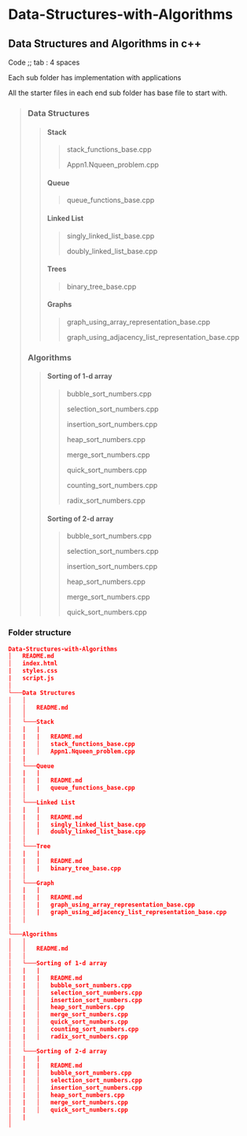 # Data-Structures-with-Algorithms

## Data Structures and Algorithms in c++

Code ;; tab : 4 spaces

Each sub folder has implementation with applications

All the starter files in each end sub folder has base file to start with.

> ### Data Structures
>
> > #### Stack
> >
> > > stack_functions_base.cpp
> > >
> > > Appn1.Nqueen_problem.cpp
> > >
> >
> > #### Queue
> >
> > > queue_functions_base.cpp
> > >
> >
> > #### Linked List
> >
> > > singly_linked_list_base.cpp
> > >
> > > doubly_linked_list_base.cpp
> > >
> >
> > #### Trees
> >
> > > binary_tree_base.cpp
> > >
> >
> > #### Graphs
> >
> > > graph_using_array_representation_base.cpp
> > >
> > > graph_using_adjacency_list_representation_base.cpp
> > >
> >
>
> ### Algorithms
>
> > #### Sorting of 1-d array
> >
> > > bubble_sort_numbers.cpp
> > >
> > > selection_sort_numbers.cpp
> > >
> > > insertion_sort_numbers.cpp
> > >
> > > heap_sort_numbers.cpp
> > >
> > > merge_sort_numbers.cpp
> > >
> > > quick_sort_numbers.cpp
> > >
> > > counting_sort_numbers.cpp
> > >
> > > radix_sort_numbers.cpp
> >
> > #### Sorting of 2-d array
> >
> > > bubble_sort_numbers.cpp
> > >
> > > selection_sort_numbers.cpp
> > >
> > > insertion_sort_numbers.cpp
> > >
> > > heap_sort_numbers.cpp
> > >
> > > merge_sort_numbers.cpp
> > >
> > > quick_sort_numbers.cpp
> > >
> >
>

### Folder structure

```json
Data-Structures-with-Algorithms
│   README.md
│   index.html
|   styles.css
|   script.js
│
└───Data Structures
│   │
│   │   README.md
│   │
│   └───Stack
│   |   |
│   |   |   README.md
│   |   │   stack_functions_base.cpp
│   |   │   Appn1.Nqueen_problem.cpp
│   |  
│   └───Queue
│   |   |
│   |   |   README.md
│   │   |   queue_functions_base.cpp
│   │
│   └───Linked List
│   |   |
│   |   |   README.md
│   │   |   singly_linked_list_base.cpp
│   │   |   doubly_linked_list_base.cpp
│   │
│   └───Tree
│   |   |
│   |   |   README.md
│   │   |   binary_tree_base.cpp
│   │
│   └───Graph
│   |   |
│   |   |   README.md
│   │   |   graph_using_array_representation_base.cpp
│   │   |   graph_using_adjacency_list_representation_base.cpp
│   │
│
└───Algorithms
│   │
│   │   README.md
│   │
│   └───Sorting of 1-d array
│   |   |
│   |   |   README.md
│   |   │   bubble_sort_numbers.cpp
│   |   │   selection_sort_numbers.cpp
│   │   │   insertion_sort_numbers.cpp
│   |   │   heap_sort_numbers.cpp
│   |   │   merge_sort_numbers.cpp
│   |   │   quick_sort_numbers.cpp
│   |   │   counting_sort_numbers.cpp
│   |   │   radix_sort_numbers.cpp
│   │
│   └───Sorting of 2-d array
│   |   |
│   |   |   README.md
│   |   │   bubble_sort_numbers.cpp
│   |   │   selection_sort_numbers.cpp
│   │   │   insertion_sort_numbers.cpp
│   |   │   heap_sort_numbers.cpp
│   |   │   merge_sort_numbers.cpp
│   |   │   quick_sort_numbers.cpp
│   |
│
```
